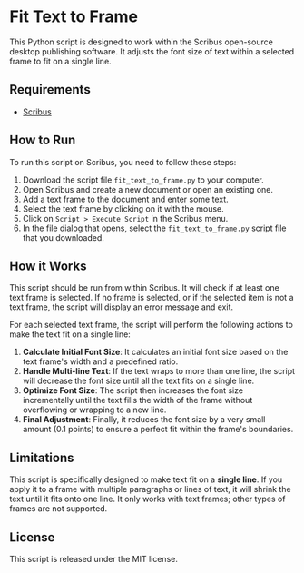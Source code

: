 # Fit Text to Frame

This Python script is designed to work within the Scribus open-source desktop publishing software. It adjusts the font size of text within a selected frame to fit on a single line.

## Requirements

- [Scribus](https://www.scribus.net/)

## How to Run

To run this script on Scribus, you need to follow these steps:
1. Download the script file `fit_text_to_frame.py` to your computer.
2. Open Scribus and create a new document or open an existing one.
3. Add a text frame to the document and enter some text.
4. Select the text frame by clicking on it with the mouse.
5. Click on `Script > Execute Script` in the Scribus menu.
6. In the file dialog that opens, select the `fit_text_to_frame.py` script file that you downloaded.

## How it Works

This script should be run from within Scribus. It will check if at least one text frame is selected. If no frame is selected, or if the selected item is not a text frame, the script will display an error message and exit.

For each selected text frame, the script will perform the following actions to make the text fit on a single line:

1.  **Calculate Initial Font Size**: It calculates an initial font size based on the text frame's width and a predefined ratio.
2.  **Handle Multi-line Text**: If the text wraps to more than one line, the script will decrease the font size until all the text fits on a single line.
3.  **Optimize Font Size**: The script then increases the font size incrementally until the text fills the width of the frame without overflowing or wrapping to a new line.
4.  **Final Adjustment**: Finally, it reduces the font size by a very small amount (0.1 points) to ensure a perfect fit within the frame's boundaries.

## Limitations

This script is specifically designed to make text fit on a **single line**. If you apply it to a frame with multiple paragraphs or lines of text, it will shrink the text until it fits onto one line. It only works with text frames; other types of frames are not supported.

## License

This script is released under the MIT license.